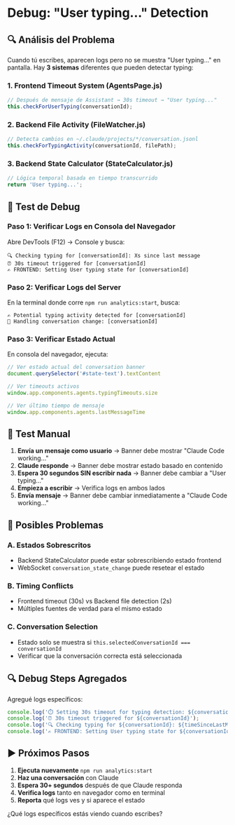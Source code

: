 # Debug: "User typing..." Detection

## 🔍 Análisis del Problema

Cuando tú escribes, aparecen logs pero no se muestra "User typing..." en pantalla. Hay **3 sistemas** diferentes que pueden detectar typing:

### 1. **Frontend Timeout System** (AgentsPage.js)
```javascript
// Después de mensaje de Assistant → 30s timeout → "User typing..."
this.checkForUserTyping(conversationId);
```

### 2. **Backend File Activity** (FileWatcher.js)
```javascript
// Detecta cambios en ~/.claude/projects/*/conversation.jsonl
this.checkForTypingActivity(conversationId, filePath);
```

### 3. **Backend State Calculator** (StateCalculator.js)
```javascript
// Lógica temporal basada en tiempo transcurrido
return 'User typing...';
```

## 🧪 Test de Debug

### Paso 1: Verificar Logs en Consola del Navegador
Abre DevTools (F12) → Console y busca:
```
🔍 Checking typing for [conversationId]: Xs since last message
⏰ 30s timeout triggered for [conversationId]
✍️ FRONTEND: Setting User typing state for [conversationId]
```

### Paso 2: Verificar Logs del Server
En la terminal donde corre `npm run analytics:start`, busca:
```
✍️ Potential typing activity detected for [conversationId]
📨 Handling conversation change: [conversationId]
```

### Paso 3: Verificar Estado Actual
En consola del navegador, ejecuta:
```javascript
// Ver estado actual del conversation banner
document.querySelector('#state-text').textContent

// Ver timeouts activos
window.app.components.agents.typingTimeouts.size

// Ver último tiempo de mensaje
window.app.components.agents.lastMessageTime
```

## 🔧 Test Manual

1. **Envía un mensaje como usuario** → Banner debe mostrar "Claude Code working..."
2. **Claude responde** → Banner debe mostrar estado basado en contenido
3. **Espera 30 segundos SIN escribir nada** → Banner debe cambiar a "User typing..."
4. **Empieza a escribir** → Verifica logs en ambos lados
5. **Envía mensaje** → Banner debe cambiar inmediatamente a "Claude Code working..."

## 🐛 Posibles Problemas

### A. **Estados Sobrescritos**
- Backend StateCalculator puede estar sobrescribiendo estado frontend
- WebSocket `conversation_state_change` puede resetear el estado

### B. **Timing Conflicts**
- Frontend timeout (30s) vs Backend file detection (2s)
- Múltiples fuentes de verdad para el mismo estado

### C. **Conversation Selection**
- Estado solo se muestra si `this.selectedConversationId === conversationId`
- Verificar que la conversación correcta está seleccionada

## 🔍 Debug Steps Agregados

Agregué logs específicos:
```javascript
console.log('⏱️ Setting 30s timeout for typing detection: ${conversationId}');
console.log('⏰ 30s timeout triggered for ${conversationId}');
console.log('🔍 Checking typing for ${conversationId}: ${timeSinceLastMessage}s');
console.log('✍️ FRONTEND: Setting User typing state for ${conversationId}');
```

## ▶️ Próximos Pasos

1. **Ejecuta nuevamente** `npm run analytics:start`
2. **Haz una conversación** con Claude
3. **Espera 30+ segundos** después de que Claude responda
4. **Verifica logs** tanto en navegador como en terminal
5. **Reporta** qué logs ves y si aparece el estado

¿Qué logs específicos estás viendo cuando escribes?